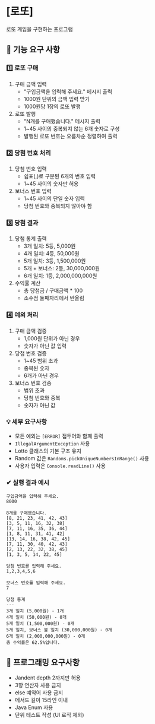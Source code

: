# [로또]

로또 게임을 구현하는 프로그램

## 🚀 기능 요구 사항

### 1️⃣ 로또 구매

1. 구매 금액 입력
    - "구입금액을 입력해 주세요." 메시지 출력
    - 1000원 단위의 금액 입력 받기
    - 1000원당 1장의 로또 발행
2. 로또 발행
    - "N개를 구매했습니다." 메시지 출력 
    - 1~45 사이의 중복되지 않는 6개 숫자로 구성
    - 발행된 로또 번호는 오름차순 정렬하여 출력

### 2️⃣ 당첨 번호 처리

1. 당첨 번호 입력
    - 쉼표(,)로 구분된 6개의 번호 입력
    - 1~45 사이의 숫자만 허용
2. 보너스 번호 입력
    - 1~45 사이의 단일 숫자 입력
    - 당첨 번호와 중복되지 않아야 함

### 3️⃣ 당첨 결과

1. 당첨 통계 출력
    - 3개 일치: 5등, 5,000원
    - 4개 일치: 4등, 50,000원
    - 5개 일치: 3등, 1,500,000원
    - 5개 + 보너스: 2등, 30,000,000원
    - 6개 일치: 1등, 2,000,000,000원
2. 수익률 계산
    - 총 당첨금 / 구매금액 * 100
    - 소수점 둘째자리에서 반올림

### 4️⃣ 예외 처리

1. 구매 금액 검증
    - 1,000원 단위가 아닌 경우
    - 숫자가 아닌 값 입력
2. 당첨 번호 검증
    - 1~45 범위 초과
    - 중복된 숫자
    - 6개가 아닌 경우
3. 보너스 번호 검증
    - 범위 초과
    - 당첨 번호와 중복
    - 숫자가 아닌 값

### 💡 세부 요구사항

- 모든 예외는 `[ERROR]` 접두어와 함께 출력
- `IllegalArgumentException` 사용
- Lotto 클래스의 기본 구조 유지
- Random 값은 `Randoms.pickUniqueNumbersInRange()` 사용
- 사용자 입력은 `Console.readLine()` 사용

### ✔ 실행 결과 예시

```
구입금액을 입력해 주세요.
8000

8개를 구매했습니다.
[8, 21, 23, 41, 42, 43]
[3, 5, 11, 16, 32, 38]
[7, 11, 16, 35, 36, 44]
[1, 8, 11, 31, 41, 42]
[13, 14, 16, 38, 42, 45]
[7, 11, 30, 40, 42, 43]
[2, 13, 22, 32, 38, 45]
[1, 3, 5, 14, 22, 45]

당첨 번호를 입력해 주세요.
1,2,3,4,5,6

보너스 번호를 입력해 주세요.
7

당첨 통계
---
3개 일치 (5,000원) - 1개
4개 일치 (50,000원) - 0개
5개 일치 (1,500,000원) - 0개
5개 일치, 보너스 볼 일치 (30,000,000원) - 0개
6개 일치 (2,000,000,000원) - 0개
총 수익률은 62.5%입니다.

```

## 🎯 프로그래밍 요구사항

- Jandent depth 2까지만 허용
- 3항 연산자 사용 금지
- else 예약어 사용 금지
- 메서드 길이 15라인 이내
- Java Enum 사용
- 단위 테스트 작성 (UI 로직 제외)